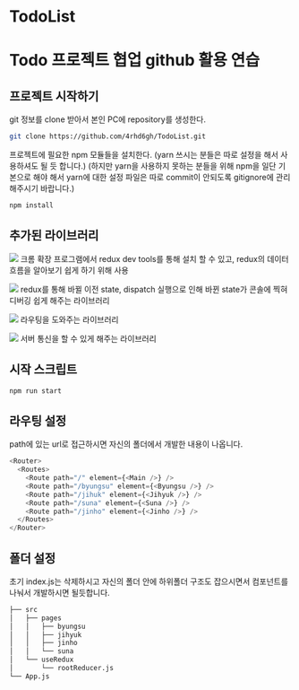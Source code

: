 
# TodoList

# Todo 프로젝트 협업 github 활용 연습

## 프로젝트 시작하기

git 정보를 clone 받아서 본인 PC에 repository를 생성한다.

```bash
git clone https://github.com/4rhd6gh/TodoList.git
```

프로젝트에 필요한 npm 모듈들을 설치한다. (yarn 쓰시는 분들은 따로 설정을 해서 사용하셔도 될 듯 합니다.)
(하지만 yarn을 사용하지 못하는 분들을 위해 npm을 일단 기본으로 해야 해서 yarn에 대한 설정 파일은 따로 commit이 안되도록 gitignore에 관리해주시기 바랍니다.)

```bash
npm install
```

## 추가된 라이브러리

<img src="https://img.shields.io/badge/redux--devtools--extension-2.13.9-7A1FA2?style=flat-square"/> 크롬 확장 프로그램에서 redux dev tools를 통해 설치 할 수 있고, redux의 데이터 흐름을 알아보기 쉽게 하기 위해 사용

<img src="https://img.shields.io/badge/redux--logger-3.0.6-7A1FA2?style=flat-square"/> redux를 통해 바뀔 이전 state, dispatch 실행으로 인해 바뀐 state가 콘솔에 찍혀 디버깅 쉽게 해주는 라이브러리

<img src="https://img.shields.io/badge/react--router--dom-6.3.0-7A1FA2?style=flat-square"/> 라우팅을 도와주는 라이브러리

<img src="https://img.shields.io/badge/axios-0.26.1-7A1FA2?style=flat-square"/> 서버 통신을 할 수 있게 해주는 라이브러리

## 시작 스크립트

```bash
npm run start
```

## 라우팅 설정

path에 있는 url로 접근하시면 자신의 폴더에서 개발한 내용이 나옵니다.

```javascript
<Router>
  <Routes>
    <Route path="/" element={<Main />} />
    <Route path="/byungsu" element={<Byungsu />} />
    <Route path="/jihuk" element={<Jihyuk />} />
    <Route path="/suna" element={<Suna />} />
    <Route path="/jinho" element={<Jinho />} />
  </Routes>
</Router>
```

## 폴더 설정

초기 index.js는 삭제하시고 자신의 폴더 안에 하위폴더 구조도 잡으시면서 컴포넌트를 나눠서 개발하시면 될듯합니다.

```bash
├── src
│   ├── pages
│   │   ├── byungsu
│   │   ├── jihyuk
│   │   ├── jinho
│   │   └── suna
│   └── useRedux
│       └── rootReducer.js
└── App.js
```
